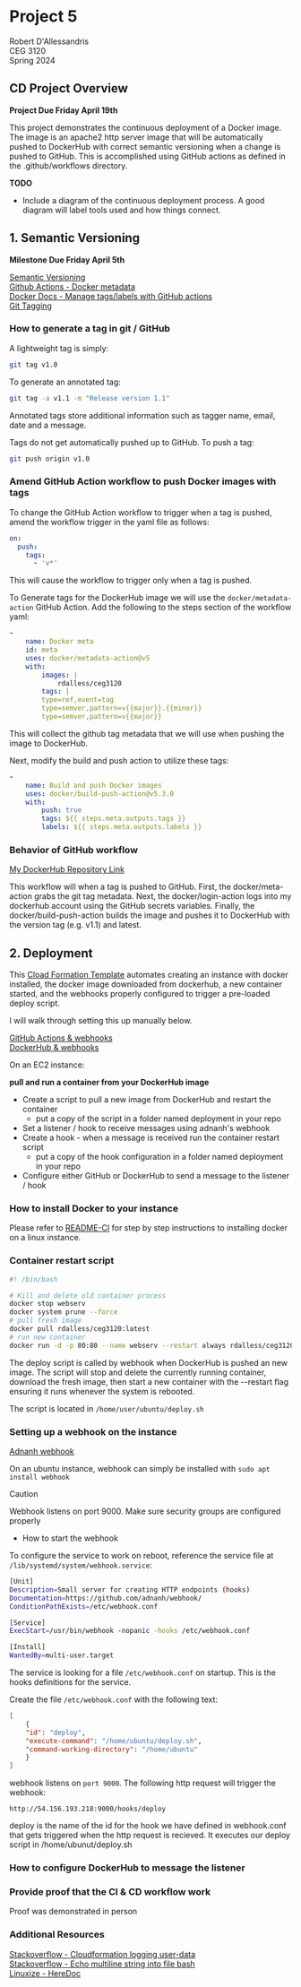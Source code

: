 # Project 5  
Robert D'Allessandris  
CEG 3120  
Spring 2024  

## CD Project Overview  
**Project Due Friday April 19th**    

This project demonstrates the continuous deployment of a Docker image. The image is an apache2 http server image that will be automatically pushed to DockerHub with correct semantic versioning when a change is pushed to GitHub. This is accomplished using GitHub actions as defined in the .github/workflows directory. 

**TODO** 
- Include a diagram of the continuous deployment process. A good diagram will label tools used and how things connect. 


## 1. Semantic Versioning  
**Milestone Due Friday April 5th**  

[Semantic Versioning](https://semver.org/)  
[Github Actions - Docker metadata](https://github.com/docker/metadata-action)  
[Docker Docs - Manage tags/labels with GitHub actions](https://docs.docker.com/build/ci/github-actions/manage-tags-labels/)  
[Git Tagging](https://git-scm.com/book/en/v2/Git-Basics-Tagging)  

### How to generate a tag in git / GitHub

A lightweight tag is simply:  
```bash
git tag v1.0
```  
  
To generate an annotated tag:  
```bash
git tag -a v1.1 -m "Release version 1.1"
```  
Annotated tags store additional information such as tagger name, email, date and a message.  

Tags do not get automatically pushed up to GitHub. To push a tag:  
```bash
git push origin v1.0
```  

### Amend GitHub Action workflow to push Docker images with tags

To change the GitHub Action workflow to trigger when a tag is pushed, amend the workflow trigger in the yaml file as follows:  

```yaml
on:
  push:
    tags:
      - 'v*'
```  
  
This will cause the workflow to trigger only when a tag is pushed.  
  
To Generate tags for the DockerHub image we will use the `docker/metadata-action` GitHub Action. Add the following to the steps section of the workflow yaml:  
  
```yaml
- 
    name: Docker meta
    id: meta
    uses: docker/metadata-action@v5
    with:
        images: |
            rdalless/ceg3120
        tags: |
        type=ref,event=tag
        type=semver,pattern=v{{major}}.{{minor}}
        type=semver,pattern=v{{major}}
```  
  
This will collect the github tag metadata that we will use when pushing the image to DockerHub.  
  
Next, modify the build and push action to utilize these tags:  
  
```yaml
-
    name: Build and push Docker images
    uses: docker/build-push-action@v5.3.0
    with:
        push: true
        tags: ${{ steps.meta.outputs.tags }}
        labels: ${{ steps.meta.outputs.labels }}
```  

### Behavior of GitHub workflow
[My DockerHub Repository Link](https://hub.docker.com/repository/docker/rdalless/ceg3120/general)

This workflow will when a tag is pushed to GitHub. First, the docker/meta-action grabs the git tag metadata. Next, the docker/login-action logs into my dockerhub account using the GitHub secrets variables. Finally, the docker/build-push-action builds the image and pushes it to DockerHub with the version tag (e.g. v1.1) and latest.

## 2. Deployment  

This [Cload Formation Template](./project5-cf.yml) automates creating an instance with docker installed, the docker image downloaded from dockerhub, a new container started, and the webhooks properly configured to trigger a pre-loaded deploy script.  

I will walk through setting this up manually below.  

[GitHub Actions & webhooks](https://levelup.gitconnected.com/automated-deployment-using-docker-github-actions-and-webhooks-54018fc12e32)  
[DockerHub & webhooks](https://blog.devgenius.io/build-your-first-ci-cd-pipeline-using-docker-github-actions-and-webhooks-while-creating-your-own-da783110e151)  

On an EC2 instance:



**pull and run a container from your DockerHub image**  

- Create a script to pull a new image from DockerHub and restart the container
    - put a copy of the script in a folder named deployment in your repo
- Set a listener / hook to receive messages using adnanh's webhook
- Create a hook - when a message is received run the container restart script
    - put a copy of the hook configuration in a folder named deployment in your repo
- Configure either GitHub or DockerHub to send a message to the listener / hook  

### How to install Docker to your instance

Please refer to [README-CI](./README-CI.md#how-to-install-docker--dependencies) for step by step instructions to installing docker on a linux instance.  

### Container restart script

```bash
#! /bin/bash

# Kill and delete old container process
docker stop webserv
docker system prune --force
# pull fresh image
docker pull rdalless/ceg3120:latest
# run new container
docker run -d -p 80:80 --name webserv --restart always rdalless/ceg3120:latest
```

The deploy script is called by webhook when DockerHub is pushed an new image. The script will stop and delete the currently running container, download the fresh image, then start a new container with the --restart flag ensuring it runs whenever the system is rebooted.  
  
The script is located in `/home/user/ubuntu/deploy.sh` 

### Setting up a webhook on the instance

[Adnanh webhook](https://github.com/adnanh/webhook)

On an ubuntu instance, webhook can simply be installed with `sudo apt install webhook`

> [!CAUTION]  
> Webhook listens on port 9000. Make sure security groups are configured properly

- How to start the webhook

To configure the service to work on reboot, reference the service file at `/lib/systemd/system/webhook.service`:  

```bash
[Unit]
Description=Small server for creating HTTP endpoints (hooks)
Documentation=https://github.com/adnanh/webhook/
ConditionPathExists=/etc/webhook.conf

[Service]
ExecStart=/usr/bin/webhook -nopanic -hooks /etc/webhook.conf

[Install]
WantedBy=multi-user.target
```
The service is looking for a file `/etc/webhook.conf` on startup. This is the hooks definitions for the service. 

Create the file `/etc/webhook.conf` with the following text:  
```json
[
    {
    "id": "deploy",
    "execute-command": "/home/ubuntu/deploy.sh",
    "command-working-directory": "/home/ubuntu"
    }
]
``` 

webhook listens on `port 9000`. The following http request will trigger the webhook:  

`http://54.156.193.218:9000/hooks/deploy`  

deploy is the name of the id for the hook we have defined in webhook.conf that gets triggered when the http request is recieved. It executes our deploy script in /home/ubunut/deploy.sh

### How to configure DockerHub to message the listener

### Provide proof that the CI & CD workflow work

Proof was demonstrated in person

### Additional Resources 
[Stackoverflow - Cloudformation logging user-data](https://stackoverflow.com/questions/54906764/aws-cloudformation-userdata-issue)  
[Stackoverflow - Echo multiline string into file bash](https://stackoverflow.com/questions/39277019/echo-multiline-string-into-file-bash)  
[Linuxize - HereDoc](https://linuxize.com/post/bash-heredoc/)  

